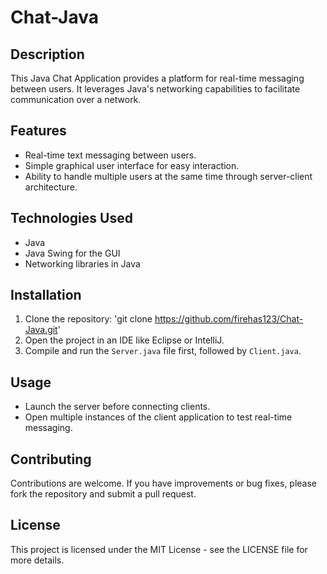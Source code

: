 # Chat-Java

## Description
This Java Chat Application provides a platform for real-time messaging between users. It leverages Java's networking capabilities to facilitate communication over a network.

## Features
- Real-time text messaging between users.
- Simple graphical user interface for easy interaction.
- Ability to handle multiple users at the same time through server-client architecture.

## Technologies Used
- Java
- Java Swing for the GUI
- Networking libraries in Java

## Installation
1. Clone the repository:
'git clone https://github.com/firehas123/Chat-Java.git'
2. Open the project in an IDE like Eclipse or IntelliJ.
3. Compile and run the `Server.java` file first, followed by `Client.java`.

## Usage
- Launch the server before connecting clients.
- Open multiple instances of the client application to test real-time messaging.

## Contributing
Contributions are welcome. If you have improvements or bug fixes, please fork the repository and submit a pull request.

## License
This project is licensed under the MIT License - see the LICENSE file for more details.

